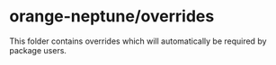 # orange-neptune/overrides

This folder contains overrides which will automatically be required by package users.
